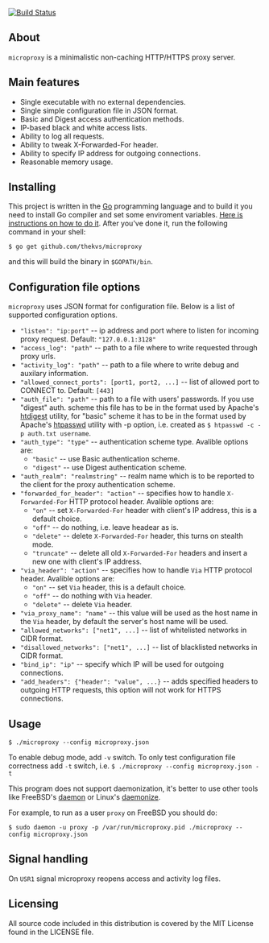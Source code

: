 [![Build Status](https://travis-ci.org/thekvs/microproxy.svg?branch=master)](https://travis-ci.org/thekvs/microproxy)
## About
```microproxy``` is a minimalistic non-caching HTTP/HTTPS proxy server.

## Main features
* Single executable with no external dependencies.
* Single simple configuration file in JSON format.
* Basic and Digest access authentication methods.
* IP-based black and white access lists.
* Ability to log all requests.
* Ability to tweak X-Forwarded-For header.
* Ability to specify IP address for outgoing connections.
* Reasonable memory usage.

## Installing
This project is written in the [Go](http://golang.org/) programming language and to build it you need to install Go compiler and set some enviroment variables. [Here is instructions on how to do it](http://golang.org/doc/install). After you've done it, run the following command in your shell:
```
$ go get github.com/thekvs/microproxy
```
and this will build the binary in ```$GOPATH/bin```.

## Configuration file options
```microproxy``` uses JSON format for configuration file. Below is a list of supported configuration options.

* ```"listen": "ip:port"``` -- ip address and port where to listen for incoming proxy request. Default: ```"127.0.0.1:3128"```
* ```"access_log": "path"``` -- path to a file where to write requested through proxy urls.
* ```"activity_log": "path"``` -- path to a file where to write debug and auxilary information.
* ```"allowed_connect_ports": [port1, port2, ...]``` -- list of allowed port to CONNECT to. Default: ```[443]```
* ```"auth_file": "path"``` -- path to a file with users' passwords. If you use "digest" auth. scheme this file has to be in the format used by Apache's [htdigest](http://httpd.apache.org/docs/2.4/programs/htdigest.html) utility, for "basic" scheme it has to be in the format used by Apache's [htpasswd](http://httpd.apache.org/docs/2.4/programs/htpasswd.html) utility with -p option, i.e. created as ```$ htpasswd -c -p auth.txt username```.
* ```"auth_type": "type"``` -- authentication scheme type. Avalible options are:
  * ```"basic"``` -- use Basic authentication scheme.
  * ```"digest"``` -- use Digest authentication scheme.
* ```"auth_realm": "realmstring"``` -- realm name which is to be reported to the client for the proxy authentication scheme.
* ```"forwarded_for_header": "action"``` -- specifies how to handle ```X-Forwarded-For``` HTTP protocol header. Avalible options are:
  * ```"on"``` -- set ```X-Forwarded-For``` header with client's IP address, this is a default choice.
  * ```"off"``` -- do nothing, i.e. leave headear as is.
  * ```"delete"``` -- delete ```X-Forwarded-For``` header, this turns on stealth mode.
  * ```"truncate"``` -- delete all old ```X-Forwarded-For``` headers and insert a new one with client's IP address.
* ```"via_header": "action"``` -- specifies how to handle ```Via``` HTTP protocol header. Avalible options are:
  * ```"on"``` -- set ```Via``` header, this is a default choice.
  * ```"off"``` -- do nothing with ```Via``` header.
  * ```"delete"``` -- delete ```Via``` header.
* ```"via_proxy_name": "name"``` -- this value will be used as the host name in the ```Via``` header, by default the server's
host name will be used.
* ```"allowed_networks": ["net1", ...]``` -- list of whitelisted networks in CIDR format.
* ```"disallowed_networks": ["net1", ...]``` -- list of blacklisted networks in CIDR format.
* ```"bind_ip": "ip"``` -- specify which IP will be used for outgoing connections.
* ```"add_headers": {"header": "value", ...}``` -- adds specified headers to outgoing HTTP requests, this option will not
work for HTTPS connections.

## Usage
```
$ ./microproxy --config microproxy.json
```
To enable debug mode, add ```-v``` switch. To only test configuration file correctness add ```-t``` switch,
i.e. ```$ ./microproxy --config microproxy.json -t```

This program does not support daemonization, it's better to use other tools like FreeBSD's [daemon](http://www.freebsd.org/cgi/man.cgi?query=daemon&sektion=8) or Linux's [daemonize](http://software.clapper.org/daemonize/).

For example, to run as a user ```proxy``` on FreeBSD you should do:
```
$ sudo daemon -u proxy -p /var/run/microproxy.pid ./microproxy --config microproxy.json
```

## Signal handling
On ```USR1``` signal microproxy reopens access and activity log files.

## Licensing
All source code included in this distribution is covered by the MIT License found in the LICENSE file.
